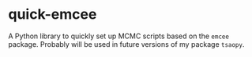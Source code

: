 # quick-emcee
A Python library to quickly set up MCMC scripts based on the `emcee` package. Probably will be used in future versions of my package `tsaopy`.

